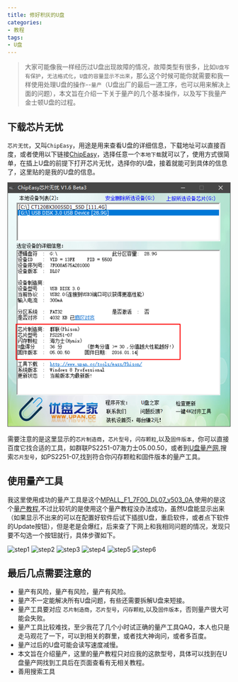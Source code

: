 ```yaml
---
title: 修好积灰的U盘
categories:
- 教程
tags:
- U盘
---
```


>大家可能像我一样经历过U盘出现故障的情况，故障类型有很多，比如`U盘写有保护`，`无法格式化`，`U盘的容量显示不出来`，那么这个时候可能你就需要和我一样使用处理U盘的操作--`量产`（U盘出厂的最后一道工序，也可以用来解决上面的问题），本文旨在介绍一下关于量产的几个基本操作，以及写下我量产金士顿U盘的过程。


## 下载芯片无忧

`芯片无忧`，又叫`ChipEasy`，用途是用来查看U盘的详细信息，下载地址可以直接百度，或者使用以下链接[ChipEasy](http://dl.pconline.com.cn/download/91928-1.html)，选择任意一个`本地下载`就可以了，使用方式很简单，在插上U盘的前提下打开芯片无忧，选择你的U盘，接着就能可到具体的信息了，这里贴的是我的U盘的信息。

![ChipEasyDetail](https://github.com/iAoe444/iAoe444.github.io/blob/master/assets/images/repair%20the%20disrepaired%20udisk/ChipEasy_Detail.png?raw=true)

需要注意的是这里显示的`芯片制造商`，`芯片型号`，`闪存颗粒`,以及`固件版本`，你可以直接百度它找合适的工具，如群联PS2251-07海力士05.00.50，或者到[U盘量产网](http://www.upantool.com/),搜索`芯片型号`，如PS2251-07,找到符合你闪存颗粒和固件版本的量产工具。


## 使用量产工具

我这里使用成功的量产工具是这个[MPALL_F1_7F00_DL07_v503_0A](https://pan.baidu.com/s/1W8VMdVX2SZ8vwpiT8DP9Rw),使用的是这个[量产教程](http://www.upantool.com/jiaocheng/liangchan/Phison/11074.html),不过比较坑的是使用这个量产教程没办法成功，虽然U盘能显示出来（如果显示不出来的可以在配置好软件后试下插拔U盘，重启软件，或者点下软件的Update按钮），但是老是会爆红，后来查了下网上和我相同问题的情况，发现只要不勾选一个按钮就行，具体步骤如下。

![step1]()
![step2]()
![step3]()
![step4]()
![step5]()
![step6]()

## 最后几点需要注意的

* 量产有风险，量产有风险，量产有风险。
* 量产不一定能解决所有U盘问题，有些还需要拆解U盘来短接。
* 量产工具要对应 `芯片制造商`，`芯片型号`，`闪存颗粒`,以及`固件版本`，否则量产很大可能会失败。
* 量产工具比较难找，至少我花了几个小时试正确的量产工具QAQ，本人也只是走马观花了一下，可以到相关的群里，或者找大神询问，或者多百度。
* 量产过后的U盘可能会读写速度减慢。
* 本文旨在介绍量产，这里的量产教程只对应我的这款型号，具体可以找到在U盘量产网找到工具后在页面查看有无相关教程。
* 善用搜索工具